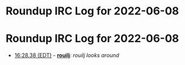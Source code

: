 # Roundup IRC Log for 2022-06-08 #
# Roundup IRC Log for 2022-06-08
* <a href="#16:28.38" id="16:28.38">16:28.38 (EDT)</a> - __[rouilj](https://github.com/rouilj)__: *rouilj looks around*
